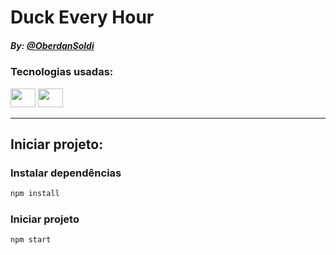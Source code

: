 # Duck Every Hour

##### By: [@OberdanSoldi](https://github.com/OberdanSoldi)

### Tecnologias usadas:
<div>
    <img height="30" width="40" src="https://cdn.jsdelivr.net/gh/devicons/devicon/icons/npm/npm-original-wordmark.svg" />
    <img height="30" width="40" src="https://cdn.jsdelivr.net/gh/devicons/devicon/icons/javascript/javascript-original.svg" />
</div>

---

## Iniciar projeto:

### Instalar dependências
```bash
npm install
```

### Iniciar projeto
```bash
npm start
```
